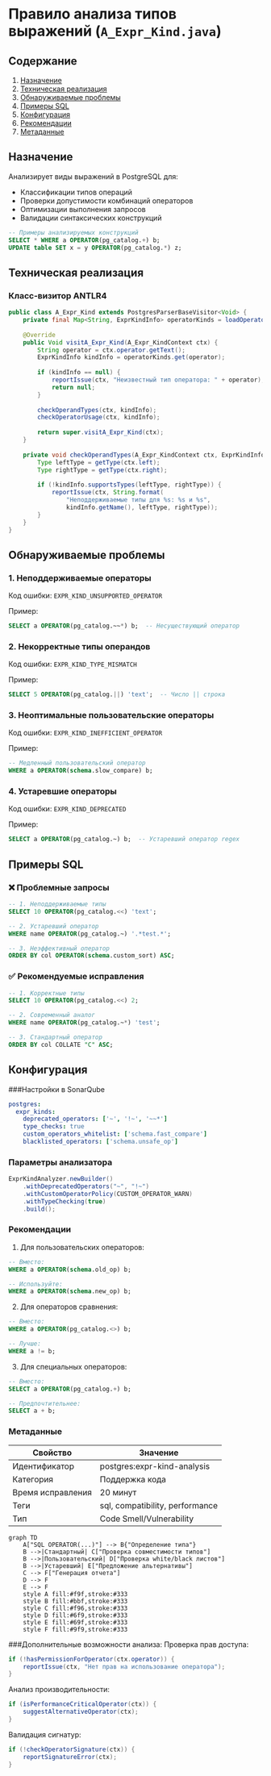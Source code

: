 # Правило анализа типов выражений (`A_Expr_Kind.java`)

## Содержание
1. [Назначение](#назначение_A_Expr_Kind)
2. [Техническая реализация](#техническая-реализация_A_Expr_Kind)
3. [Обнаруживаемые проблемы](#обнаруживаемые-проблемы_A_Expr_Kind)
4. [Примеры SQL](#примеры-sql_A_Expr_Kind)
5. [Конфигурация](#конфигурация_A_Expr_Kind)
6. [Рекомендации](#рекомендации_A_Expr_Kind)
7. [Метаданные](#метаданные_A_Expr_Kind)

## Назначение <a name="назначение_A_Expr_Kind"></a>
Анализирует виды выражений в PostgreSQL для:
- Классификации типов операций
- Проверки допустимости комбинаций операторов
- Оптимизации выполнения запросов
- Валидации синтаксических конструкций

```sql
-- Примеры анализируемых конструкций
SELECT * WHERE a OPERATOR(pg_catalog.+) b;
UPDATE table SET x = y OPERATOR(pg_catalog.*) z;
```
## Техническая реализация <a name="техническая-реализация_A_Expr_Kind"></a>

### Класс-визитор ANTLR4

```java
public class A_Expr_Kind extends PostgresParserBaseVisitor<Void> {
    private final Map<String, ExprKindInfo> operatorKinds = loadOperatorKinds();
    
    @Override
    public Void visitA_Expr_Kind(A_Expr_KindContext ctx) {
        String operator = ctx.operator.getText();
        ExprKindInfo kindInfo = operatorKinds.get(operator);
        
        if (kindInfo == null) {
            reportIssue(ctx, "Неизвестный тип оператора: " + operator);
            return null;
        }
        
        checkOperandTypes(ctx, kindInfo);
        checkOperatorUsage(ctx, kindInfo);
        
        return super.visitA_Expr_Kind(ctx);
    }
    
    private void checkOperandTypes(A_Expr_KindContext ctx, ExprKindInfo kindInfo) {
        Type leftType = getType(ctx.left);
        Type rightType = getType(ctx.right);
        
        if (!kindInfo.supportsTypes(leftType, rightType)) {
            reportIssue(ctx, String.format(
                "Неподдерживаемые типы для %s: %s и %s",
                kindInfo.getName(), leftType, rightType));
        }
    }
}
```
## Обнаруживаемые проблемы <a name="обнаруживаемые-проблемы_A_Expr_Kind"></a>
### 1. Неподдерживаемые операторы  
Код ошибки: `EXPR_KIND_UNSUPPORTED_OPERATOR`

Пример:

```sql
SELECT a OPERATOR(pg_catalog.~~*) b;  -- Несуществующий оператор
```
### 2. Некорректные типы операндов  
Код ошибки: `EXPR_KIND_TYPE_MISMATCH`

Пример:

```sql
SELECT 5 OPERATOR(pg_catalog.||) 'text';  -- Число || строка
```
### 3. Неоптимальные пользовательские операторы
Код ошибки: `EXPR_KIND_INEFFICIENT_OPERATOR`

Пример:

```sql
-- Медленный пользовательский оператор
WHERE a OPERATOR(schema.slow_compare) b;
```
### 4. Устаревшие операторы
Код ошибки: `EXPR_KIND_DEPRECATED`

Пример:

```sql
SELECT a OPERATOR(pg_catalog.~) b;  -- Устаревший оператор regex
```
## Примеры SQL <a name="примеры-sql_A_Expr_Kind"></a>
### ❌ Проблемные запросы

```sql
-- 1. Неподдерживаемые типы
SELECT 10 OPERATOR(pg_catalog.<<) 'text';

-- 2. Устаревший оператор
WHERE name OPERATOR(pg_catalog.~) '.*test.*';

-- 3. Неэффективный оператор
ORDER BY col OPERATOR(schema.custom_sort) ASC;
```
### ✅ Рекомендуемые исправления

```sql
-- 1. Корректные типы
SELECT 10 OPERATOR(pg_catalog.<<) 2;

-- 2. Современный аналог
WHERE name OPERATOR(pg_catalog.~*) 'test';

-- 3. Стандартный оператор
ORDER BY col COLLATE "C" ASC;
```
## Конфигурация <a name="конфигурация_A_Expr_Kind"></a>

###Настройки в SonarQube

```yaml
postgres:
  expr_kinds:
    deprecated_operators: ['~', '!~', '~~*']
    type_checks: true
    custom_operators_whitelist: ['schema.fast_compare']
    blacklisted_operators: ['schema.unsafe_op']
```
### Параметры анализатора

```java
ExprKindAnalyzer.newBuilder()
    .withDeprecatedOperators("~", "!~")
    .withCustomOperatorPolicy(CUSTOM_OPERATOR_WARN)
    .withTypeChecking(true)
    .build();
```
### Рекомендации <a name="рекомендации_A_Expr_Kind"></a>
1. Для пользовательских операторов:

```sql
-- Вместо:
WHERE a OPERATOR(schema.old_op) b;

-- Используйте:
WHERE a OPERATOR(schema.new_op) b;
```

2. Для операторов сравнения:

```sql
-- Вместо:
WHERE a OPERATOR(pg_catalog.<>) b;

-- Лучше:
WHERE a != b;
```
3. Для специальных операторов:

```sql
-- Вместо:
SELECT a OPERATOR(pg_catalog.+) b;

-- Предпочтительнее:
SELECT a + b;
```
### Метаданные <a name="метаданные_A_Expr_Kind"></a>
|Свойство|Значение
|-|-
|Идентификатор|postgres:expr-kind-analysis
|Категория|Поддержка кода
|Время исправления|20 минут
|Теги|sql, compatibility, performance
Тип|Code Smell/Vulnerability

```mermaid
graph TD
    A["SQL OPERATOR(...)"] --> B{"Определение типа"}
    B -->|Стандартный| C["Проверка совместимости типов"]
    B -->|Пользовательский| D["Проверка white/black листов"]
    B -->|Устаревший| E["Предложение альтернативы"]
    C --> F["Генерация отчета"]
    D --> F
    E --> F
    style A fill:#f9f,stroke:#333
    style B fill:#bbf,stroke:#333
    style C fill:#f96,stroke:#333
    style D fill:#6f9,stroke:#333
    style E fill:#69f,stroke:#333
    style F fill:#9f9,stroke:#333
```
###Дополнительные возможности анализа:
Проверка прав доступа:

```java
if (!hasPermissionForOperator(ctx.operator)) {
    reportIssue(ctx, "Нет прав на использование оператора");
}
```
Анализ производительности:

```java
if (isPerformanceCriticalOperator(ctx)) {
    suggestAlternativeOperator(ctx);
}
```
Валидация сигнатур:

```java
if (!checkOperatorSignature(ctx)) {
    reportSignatureError(ctx);
}
```